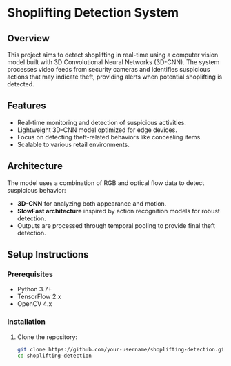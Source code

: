 # Shoplifting Detection System

## Overview
This project aims to detect shoplifting in real-time using a computer vision model built with 3D Convolutional Neural Networks (3D-CNN). The system processes video feeds from security cameras and identifies suspicious actions that may indicate theft, providing alerts when potential shoplifting is detected.

## Features
- Real-time monitoring and detection of suspicious activities.
- Lightweight 3D-CNN model optimized for edge devices.
- Focus on detecting theft-related behaviors like concealing items.
- Scalable to various retail environments.

## Architecture
The model uses a combination of RGB and optical flow data to detect suspicious behavior:
- **3D-CNN** for analyzing both appearance and motion.
- **SlowFast architecture** inspired by action recognition models for robust detection.
- Outputs are processed through temporal pooling to provide final theft detection.

## Setup Instructions

### Prerequisites
- Python 3.7+
- TensorFlow 2.x
- OpenCV 4.x

### Installation
1. Clone the repository:
   ```bash
   git clone https://github.com/your-username/shoplifting-detection.git
   cd shoplifting-detection

 
